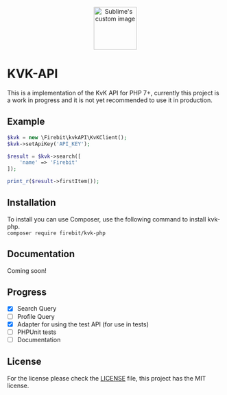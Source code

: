 <a href="http://firebit.nl/">
    <p align="center">
      <img src="https://avatars2.githubusercontent.com/u/49287371?s=200&v=4](https://avatars2.githubusercontent.com/u/49287371?s=200&v=4)" height="100px" alt="Sublime's custom image"/>
    </p>
</a>

# KVK-API
This is a implementation of the KvK API for PHP 7+, currently this project is a work in progress and it is not yet recommended to use it in production.

## Example
```php
$kvk = new \Firebit\kvkAPI\KvKClient();
$kvk->setApiKey('API_KEY');

$result = $kvk->search([
    'name' => 'Firebit'
]);

print_r($result->firstItem());
```

## Installation
To install you can use Composer, use the following command to install kvk-php. <br/>
`` composer require firebit/kvk-php ``

## Documentation
Coming soon!

## Progress
- [X] Search Query
- [ ] Profile Query
- [X] Adapter for using the test API (for use in tests)
- [ ] PHPUnit tests
- [ ] Documentation

## License
For the license please check the [LICENSE](https://github.com/firebit/kvk-api/blob/master/LICENSE) file, this project has the MIT license.
